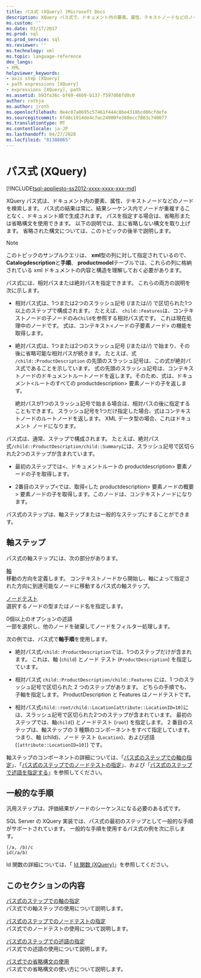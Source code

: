 ```yaml
---
title: パス式 (XQuery) |Microsoft Docs
description: XQuery パス式で、ドキュメント内の要素、属性、テキストノードなどのノードを検索する方法について説明します。
ms.custom: ''
ms.date: 03/17/2017
ms.prod: sql
ms.prod_service: sql
ms.reviewer: ''
ms.technology: xml
ms.topic: language-reference
dev_langs:
- XML
helpviewer_keywords:
- axis step [XQuery]
- path expressions [XQuery]
- expressions [XQuery], path
ms.assetid: b93fa36c-bf69-46b9-b137-f597d66fd0c0
author: rothja
ms.author: jroth
ms.openlocfilehash: 0e4c87a0695c57461f444c8be4318bcd06cfdefe
ms.sourcegitcommit: 6fd8c1914de4c7ac24900fe388ecc7883c740077
ms.translationtype: MT
ms.contentlocale: ja-JP
ms.lasthandoff: 04/27/2020
ms.locfileid: "81388065"
---
```

# <a name="path-expressions-xquery"></a>パス式 (XQuery)
[!INCLUDE[tsql-appliesto-ss2012-xxxx-xxxx-xxx-md](../includes/tsql-appliesto-ss2012-xxxx-xxxx-xxx-md.md)]

  XQuery パス式は、ドキュメント内の要素、属性、テキストノードなどのノードを検索します。 パス式の結果は常に、結果シーケンス内でノードが重複することなく、ドキュメント順で生成されます。 パスを指定する場合は、省略形または省略構文を使用できます。 以下の説明では、主に省略しない構文を取り上げます。 省略された構文については、このトピックの後半で説明します。  
  
> [!NOTE]  
>  このトピックのサンプルクエリは、 **xml**型の列に対して指定されているので、 **Catalogdescription**と**手順**、 **productmodel**テーブルでは、これらの列に格納されている xml ドキュメントの内容と構造を理解しておく必要があります。  
  
 パス式には、相対パスまたは絶対パスを指定できます。 これらの両方の説明を次に示します。  
  
-   相対パス式は、1つまたは2つのスラッシュ記号 (/または//) で区切られた1つ以上のステップで構成されます。 たとえば、 `child::Features`は、コンテキストノードの子ノードのみ`Child`を参照する相対パス式です。 これは現在処理中のノードです。 式は、コンテキスト\<ノードの子要素ノード> の機能を取得します。  
  
-   絶対パス式は、1つまたは2つのスラッシュ記号 (/または//) で始まり、その後に省略可能な相対パスが続きます。 たとえば、式 `/child::ProductDescription` の先頭のスラッシュ記号は、この式が絶対パス式であることを示しています。 式の先頭のスラッシュ記号は、コンテキストノードのドキュメントルートノードを返します。そのため、式は、ドキュメント\<ルートのすべての productdescription> 要素ノードの子を返します。  
  
     絶対パスが1つのスラッシュ記号で始まる場合は、相対パスの後に指定することもできます。 スラッシュ記号を1つだけ指定した場合、式はコンテキストノードのルートノードを返します。 XML データ型の場合、これはドキュメント ノードになります。  
  
 パス式は、通常、ステップで構成されます。 たとえば、絶対パス式`/child::ProductDescription/child::Summary`には、スラッシュ記号で区切られた2つのステップが含まれています。  
  
-   最初のステップでは\<、ドキュメントルートの productdescription> 要素ノードの子を取得します。  
  
-   2番目のステップ\<では、取得\<した productdescription> 要素ノードの概要> 要素ノードの子を取得します。このノードは、コンテキストノードになります。  
  
 パス式のステップは、軸ステップまたは一般的なステップにすることができます。  
  
## <a name="axis-step"></a>軸ステップ  
 パス式の軸ステップには、次の部分があります。  
  
 [軸](../xquery/path-expressions-specifying-axis.md)  
 移動の方向を定義します。 コンテキストノードから開始し、軸によって指定された方向に到達可能なノードに移動するパス式の軸ステップ。  
  
 [ノードテスト](../xquery/path-expressions-specifying-node-test.md)  
 選択するノードの型またはノード名を指定します。  
  
 0個以上のオプションの述語  
 一部を選択し、他のノードを破棄してノードをフィルター処理します。  
  
 次の例では、パス式で**軸手順**を使用します。  
  
-   絶対パス式`/child::ProductDescription`では、1つのステップだけが含まれます。 これは、軸 (`child`) とノード テスト (`ProductDescription`) を指定しています。  
  
-   相対パス式 `child::ProductDescription/child::Features` には、1 つのスラッシュ記号で区切られた 2 つのステップがあります。 どちらの手順でも、子軸を指定します。 ProductDescription と Features はノードテストです。  
  
-   相対パス式`child::root/child::Location[attribute::LocationID=10]`には、スラッシュ記号で区切られた2つのステップが含まれています。 最初のステップでは、軸`child`() とノードテスト (`root`) を指定します。 2 番目のステップは、軸ステップの 3 種類のコンポーネントをすべて指定しています。つまり、軸 (child)、ノード テスト (`Location`)、および述語 (`[attribute::LocationID=10]`) です。  
  
 軸ステップのコンポーネントの詳細については、「[パス式のステップでの軸の指定](../xquery/path-expressions-specifying-axis.md)」、「[パス式のステップでのノードテストの指定](../xquery/path-expressions-specifying-node-test.md)」、および「[パス式のステップで述語を指定する](../xquery/path-expressions-specifying-predicates.md)」を参照してください。  
  
## <a name="general-step"></a>一般的な手順  
 汎用ステップは、評価結果がノードのシーケンスになる必要のある式です。  
  
 SQL Server の XQuery 実装では、パス式の最初のステップとして一般的な手順がサポートされています。 一般的な手順を使用するパス式の例を次に示します。  
  
```  
(/a, /b)/c  
id(/a/b)  
```  
  
 Id 関数の詳細については、「 [Id 関数 &#40;XQuery&#41;](../xquery/functions-on-sequences-id.md)」を参照してください。  
  
## <a name="in-this-section"></a>このセクションの内容  
 [パス式のステップでの軸の指定](../xquery/path-expressions-specifying-axis.md)  
 パス式での軸ステップの使用について説明します。  
  
 [パス式のステップでのノードテストの指定](../xquery/path-expressions-specifying-node-test.md)  
 パス式でのノードテストの使用について説明します。  
  
 [パス式のステップでの述語の指定](../xquery/path-expressions-specifying-predicates.md)  
 パス式での述語の使用について説明します。  
  
 [パス式での省略構文の使用](../xquery/path-expressions-using-abbreviated-syntax.md)  
 パス式での省略構文の使い方について説明します。  
  
  
